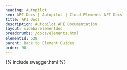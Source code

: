 ```yaml
---
heading: Autopilot
seo: API Docs | Autopilot | Cloud Elements API Docs
title: API Docs
description: Autopilot API Documentation.
layout: sidebarelementdoc
breadcrumbs: /docs/elements.html
elementId: 528
parent: Back to Element Guides
order: 90
---
```


{% include swagger.html %}
